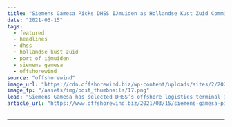 ```yaml
---
title: "Siemens Gamesa Picks DHSS IJmuiden as Hollandse Kust Zuid Commissioning Hub"
date: "2021-03-15"
tags: 
  - featured
  - headlines
  - dhss
  - hollandse kust zuid
  - port of ijmuiden
  - siemens gamesa
  - offshorewind
source: "offshorewind"
image_url: "https://cdn.offshorewind.biz/wp-content/uploads/sites/2/2021/03/15152006/Siemens-Gamesa-Picks-DHSS-IJmuiden-as-Hollandse-Kust-Zuid-Commissioning-Hub.png"
image_fp: "/assets/img/post_thumbnails/17.png"
lead: "Siemens Gamesa has selected DHSS’s offshore logistics terminal in Port of IJmuiden as the"
article_url: "https://www.offshorewind.biz/2021/03/15/siemens-gamesa-picks-dhss-ijmuiden-as-hollandse-kust-zuid-commissioning-hub/"
---
```


---
